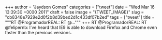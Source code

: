 
+++
author = "Jaydson Gomes"
categories = ["tweet"]
date = "Wed Mar 16 13:39:30 +0000 2011"
draft = false
image = "{TWEET_IMAGE}"
slug = "cb8348e7929e2d0f2b8d39bed2d1c433df07b2ed"
tags = ["tweet"]
title = """RT @ProgramadorREAL: RT @..."""
+++
RT @ProgramadorREAL: RT @felipernb: I've heard that IE9 is able to download Firefox and Chrome even faster than the previous versions.
